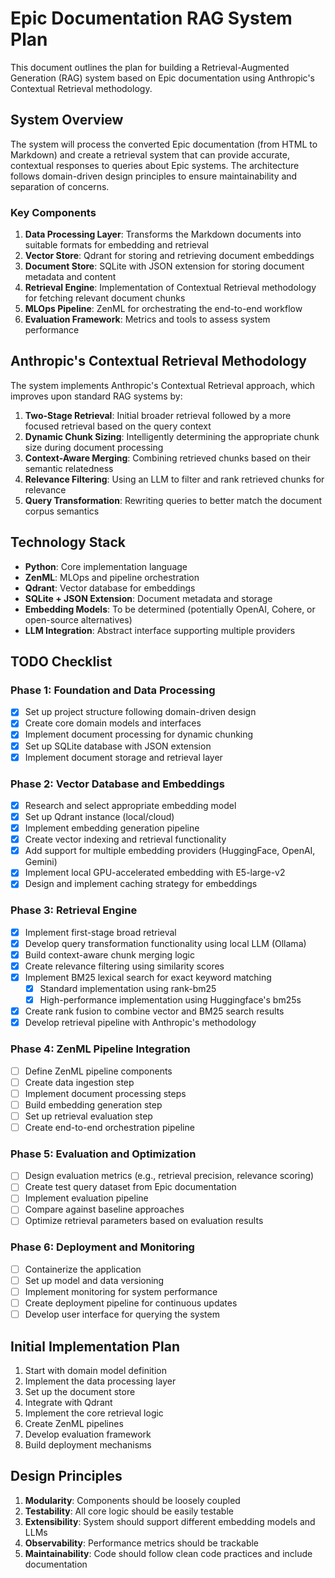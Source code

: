 # Epic Documentation RAG System Plan

This document outlines the plan for building a Retrieval-Augmented Generation (RAG) system based on Epic documentation using Anthropic's Contextual Retrieval methodology.

## System Overview

The system will process the converted Epic documentation (from HTML to Markdown) and create a retrieval system that can provide accurate, contextual responses to queries about Epic systems. The architecture follows domain-driven design principles to ensure maintainability and separation of concerns.

### Key Components

1. **Data Processing Layer**: Transforms the Markdown documents into suitable formats for embedding and retrieval
2. **Vector Store**: Qdrant for storing and retrieving document embeddings
3. **Document Store**: SQLite with JSON extension for storing document metadata and content
4. **Retrieval Engine**: Implementation of Contextual Retrieval methodology for fetching relevant document chunks
5. **MLOps Pipeline**: ZenML for orchestrating the end-to-end workflow
6. **Evaluation Framework**: Metrics and tools to assess system performance

## Anthropic's Contextual Retrieval Methodology

The system implements Anthropic's Contextual Retrieval approach, which improves upon standard RAG systems by:

1. **Two-Stage Retrieval**: Initial broader retrieval followed by a more focused retrieval based on the query context
2. **Dynamic Chunk Sizing**: Intelligently determining the appropriate chunk size during document processing
3. **Context-Aware Merging**: Combining retrieved chunks based on their semantic relatedness
4. **Relevance Filtering**: Using an LLM to filter and rank retrieved chunks for relevance
5. **Query Transformation**: Rewriting queries to better match the document corpus semantics

## Technology Stack

- **Python**: Core implementation language
- **ZenML**: MLOps and pipeline orchestration
- **Qdrant**: Vector database for embeddings
- **SQLite + JSON Extension**: Document metadata and storage
- **Embedding Models**: To be determined (potentially OpenAI, Cohere, or open-source alternatives)
- **LLM Integration**: Abstract interface supporting multiple providers

## TODO Checklist

### Phase 1: Foundation and Data Processing

- [x] Set up project structure following domain-driven design
- [x] Create core domain models and interfaces
- [x] Implement document processing for dynamic chunking
- [x] Set up SQLite database with JSON extension
- [x] Implement document storage and retrieval layer

### Phase 2: Vector Database and Embeddings

- [x] Research and select appropriate embedding model
- [x] Set up Qdrant instance (local/cloud)
- [x] Implement embedding generation pipeline
- [x] Create vector indexing and retrieval functionality
- [x] Add support for multiple embedding providers (HuggingFace, OpenAI, Gemini)
- [x] Implement local GPU-accelerated embedding with E5-large-v2
- [x] Design and implement caching strategy for embeddings

### Phase 3: Retrieval Engine

- [x] Implement first-stage broad retrieval
- [x] Develop query transformation functionality using local LLM (Ollama)
- [x] Build context-aware chunk merging logic
- [x] Create relevance filtering using similarity scores
- [x] Implement BM25 lexical search for exact keyword matching
  - [x] Standard implementation using rank-bm25
  - [x] High-performance implementation using Huggingface's bm25s
- [x] Create rank fusion to combine vector and BM25 search results
- [x] Develop retrieval pipeline with Anthropic's methodology

### Phase 4: ZenML Pipeline Integration

- [ ] Define ZenML pipeline components
- [ ] Create data ingestion step
- [ ] Implement document processing steps
- [ ] Build embedding generation step
- [ ] Set up retrieval evaluation step
- [ ] Create end-to-end orchestration pipeline

### Phase 5: Evaluation and Optimization

- [ ] Design evaluation metrics (e.g., retrieval precision, relevance scoring)
- [ ] Create test query dataset from Epic documentation
- [ ] Implement evaluation pipeline
- [ ] Compare against baseline approaches
- [ ] Optimize retrieval parameters based on evaluation results

### Phase 6: Deployment and Monitoring

- [ ] Containerize the application
- [ ] Set up model and data versioning
- [ ] Implement monitoring for system performance
- [ ] Create deployment pipeline for continuous updates
- [ ] Develop user interface for querying the system

## Initial Implementation Plan

1. Start with domain model definition
2. Implement the data processing layer
3. Set up the document store
4. Integrate with Qdrant
5. Implement the core retrieval logic
6. Create ZenML pipelines
7. Develop evaluation framework
8. Build deployment mechanisms

## Design Principles

1. **Modularity**: Components should be loosely coupled
2. **Testability**: All core logic should be easily testable
3. **Extensibility**: System should support different embedding models and LLMs
4. **Observability**: Performance metrics should be trackable
5. **Maintainability**: Code should follow clean code practices and include documentation